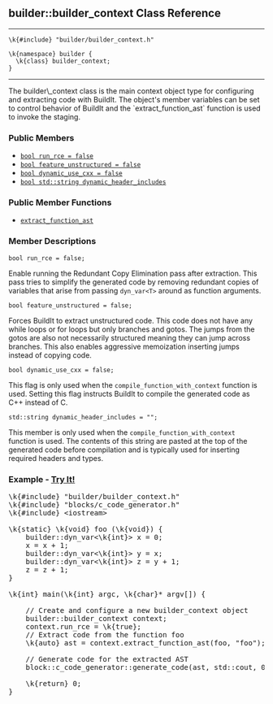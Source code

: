## builder::builder\_context Class Reference
<hr>
	
	\k{#include} "builder/builder_context.h"

	\k{namespace} builder {
	  \k{class} builder_context;
	}

<hr>
The builder\_context class is the main context object type for configuring and extracting code with BuildIt. The object's member variables can be set to control behavior of BuildIt and the `extract_function_ast` function is used to invoke the staging. 

### Public Members
- [`bool run_rce = false`](builder_context.html#t-run_rce)
- [`bool feature_unstructured = false`](builder_context.html#t-feature_unstructured)
- [`bool dynamic_use_cxx = false`](builder_context.html#t-dynamic_use_cxx)
- [`bool std::string dynamic_header_includes`](builder_context.html#t-dynamic_header_includes)

### Public Member Functions
- [`extract_function_ast`](builder_context_extract_function_ast.html)


### Member Descriptions

<p id="t-run_rce"></p>

	bool run_rce = false;

Enable running the Redundant Copy Elimination pass after extraction. This pass tries to simplify the generated code by removing redundant copies of variables that arise from passing `dyn_var<T>` around as function arguments. 


<p id="t-feature_unstructured"></p>

	bool feature_unstructured = false;

Forces BuildIt to extract unstructured code. This code does not have any while loops or for loops but only branches and gotos. The jumps from the gotos are also not necessarily structured meaning they can jump across branches. This also enables aggressive memoization inserting jumps instead of copying code. 


<p id="t-dynamic_use_cxx"></p>

	bool dynamic_use_cxx = false;

This flag is only used when the `compile_function_with_context` function is used. Setting this flag instructs BuildIt to compile the generated code as C++ instead of C. 


<p id="t-dynamic_header_includes"></p>


	std::string dynamic_header_includes = "";

This member is only used when the `compile_function_with_context` function is used. The contents of this string are pasted at the top of the generated code before compilation and is typically used for inserting required headers and types. 

### Example - [Try It!](https://buildit.so/tryit/?sample=shared&pid=feaab8cb3987137b5f9f0c54b9a8510c) 

<pre class="code-box">
\k{#include} "builder/builder_context.h"
\k{#include} "blocks/c_code_generator.h"
\k{#include} &lt;iostream&gt;

\k{static} \k{void} foo (\k{void}) {
    builder::dyn_var&lt;\k{int}&gt; x = 0;
    x = x + 1;
    builder::dyn_var&lt;\k{int}&gt; y = x;
    builder::dyn_var&lt;\k{int}&gt; z = y + 1;
    z = z + 1;
}

\k{int} main(\k{int} argc, \k{char}* argv[]) {

    // Create and configure a new builder_context object
    builder::builder_context context;
    context.run_rce = \k{true};         
    // Extract code from the function foo
    \k{auto} ast = context.extract_function_ast(foo, "foo");

    // Generate code for the extracted AST
    block::c_code_generator::generate_code(ast, std::cout, 0);

    \k{return} 0;
}
</pre>

